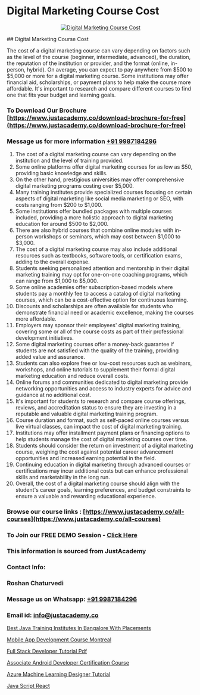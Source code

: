 # Digital Marketing Course Cost

<p align="center">
  <a href="https://justacademy.co/course-detail/digital-marketing">
    <img src="https://justacademy.co/storage2/course_image/1676636720_course_image.webp" alt="Digital Marketing Course Cost">
  </a>
</p>
## Digital Marketing Course Cost

The cost of a digital marketing course can vary depending on factors such as the level of the course (beginner, intermediate, advanced), the duration, the reputation of the institution or provider, and the format (online, in-person, hybrid). On average, you can expect to pay anywhere from $500 to $5,000 or more for a digital marketing course. Some institutions may offer financial aid, scholarships, or payment plans to help make the course more affordable. It's important to research and compare different courses to find one that fits your budget and learning goals.
### To Download Our Brochure [https://www.justacademy.co/download-brochure-for-free](https://www.justacademy.co/download-brochure-for-free)
### Message us for more information [+91 9987184296](https://api.whatsapp.com/send?phone=919987184296)
1) The cost of a digital marketing course can vary depending on the institution and the level of training provided.
2) Some online platforms offer digital marketing courses for as low as $50, providing basic knowledge and skills.
3) On the other hand, prestigious universities may offer comprehensive digital marketing programs costing over $5,000.
4) Many training institutes provide specialized courses focusing on certain aspects of digital marketing like social media marketing or SEO, with costs ranging from $200 to $1,000.
5) Some institutions offer bundled packages with multiple courses included, providing a more holistic approach to digital marketing education for around $500 to $2,000.
6) There are also hybrid courses that combine online modules with in-person workshops or seminars, which may cost between $1,000 to $3,000.
7) The cost of a digital marketing course may also include additional resources such as textbooks, software tools, or certification exams, adding to the overall expense.
8) Students seeking personalized attention and mentorship in their digital marketing training may opt for one-on-one coaching programs, which can range from $1,000 to $5,000.
9) Some online academies offer subscription-based models where students pay a monthly fee to access a catalog of digital marketing courses, which can be a cost-effective option for continuous learning.
10) Discounts and scholarships are often available for students who demonstrate financial need or academic excellence, making the courses more affordable.
11) Employers may sponsor their employees' digital marketing training, covering some or all of the course costs as part of their professional development initiatives.
12) Some digital marketing courses offer a money-back guarantee if students are not satisfied with the quality of the training, providing added value and assurance.
13) Students can also explore free or low-cost resources such as webinars, workshops, and online tutorials to supplement their formal digital marketing education and reduce overall costs.
14) Online forums and communities dedicated to digital marketing provide networking opportunities and access to industry experts for advice and guidance at no additional cost.
15) It's important for students to research and compare course offerings, reviews, and accreditation status to ensure they are investing in a reputable and valuable digital marketing training program.
16) Course duration and format, such as self-paced online courses versus live virtual classes, can impact the cost of digital marketing training.
17) Institutions may offer installment payment plans or financing options to help students manage the cost of digital marketing courses over time.
18) Students should consider the return on investment of a digital marketing course, weighing the cost against potential career advancement opportunities and increased earning potential in the field.
19) Continuing education in digital marketing through advanced courses or certifications may incur additional costs but can enhance professional skills and marketability in the long run.
20) Overall, the cost of a digital marketing course should align with the student's career goals, learning preferences, and budget constraints to ensure a valuable and rewarding educational experience.

### Browse our course links : [https://www.justacademy.co/all-courses](https://www.justacademy.co/all-courses) 
### To Join our FREE DEMO Session - [Click Here](https://www.justacademy.co/register-for-course-demo)


### This information is sourced from JustAcademy
### Contact Info:
### Roshan Chaturvedi
### Message us on Whatsapp: [+91 9987184296](https://api.whatsapp.com/send?phone=919987184296)
### Email id: [info@justacademy.co](mailto:info@justacademy.co)
                
[Best Java Training Institutes In Bangalore With Placements](https://www.linkedin.com/pulse/best-java-training-institutes-bangalore-placements-justacademy-1iz3e?trackingId=2bZ3AdNESWObHr03PgOYuQ%3D%3D&lipi=urn%3Ali%3Apage%3Ad_flagship3_company_admin%3BxUP8vDI1SK6JTwycAY2syQ%3D%3D)

[Mobile App Development Course Montreal](https://www.linkedin.com/pulse/mobile-app-development-course-montreal-justacademy-berlin-uzlde?trackingId=P1FfCD4ug7fDFrFcB%2BYU8Q%3D%3D&lipi=urn%3Ali%3Apage%3Ad_flagship3_company_admin%3BeekbxeIqSPGuF7pqzpj95g%3D%3D)

[Full Stack Developer Tutorial Pdf](https://medium.com/@akanshapatil/full-stack-developer-tutorial-pdf-5de609833089)

[Associate Android Developer Certification Course](https://medium.com/@justacademytraining/associate-android-developer-certification-course-f300062c316e)

[Azure Machine Learning Designer Tutorial](https://justacademyin.github.io/justacademy/azure-machine-learning-designer-tutorial)

[Java Script React](https://justacademyin.github.io/justacademy/java-script-react)

